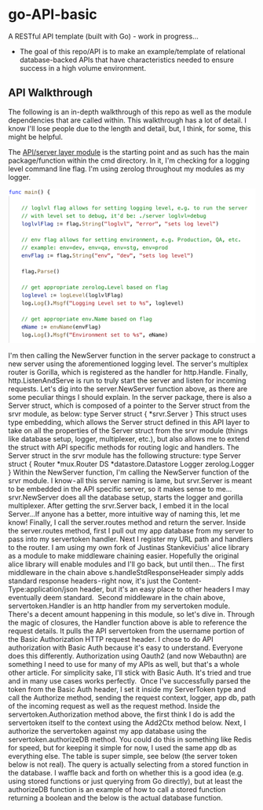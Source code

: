 # go-API-basic

A RESTful API template (built with Go) - work in progress...

- The goal of this repo/API is to make an example/template of relational database-backed APIs that have characteristics needed to ensure success in a high volume environment.

## API Walkthrough

The following is an in-depth walkthrough of this repo as well as the module dependencies that are called within. This walkthrough has a lot of detail. I know I'll lose people due to the length and detail, but, I think, for some, this might be helpful.

The [API/server layer module](https://github.com/gilcrest/go-api-basic) is the starting point and as such has the main package/function within the cmd directory. In it, I'm checking for a logging level command line flag. I'm using zerolog throughout my modules as my logger.

![API Walkthrough Image 1](./image/walk1.png)

I'm then calling the NewServer function in the server package to construct a new server using the aforementioned logging level. The server's multiplex router is Gorilla, which is registered as the handler for http.Handle. Finally, http.ListenAndServe is run to truly start the server and listen for incoming requests.
Let's dig into the server.NewServer function above, as there are some peculiar things I should explain. In the server package, there is also a Server struct, which is composed of a pointer to the Server struct from the srvr module, as below:
type Server struct {
    *srvr.Server
}
This struct uses type embedding, which allows the Server struct defined in this API layer to take on all the properties of the Server struct from the srvr module (things like database setup, logger, multiplexer, etc.), but also allows me to extend the struct with API specific methods for routing logic and handlers. The Server struct in the srvr module has the following structure:
type Server struct {
    Router *mux.Router
    DS     *datastore.Datastore
    Logger zerolog.Logger
}
Within the NewServer function, I'm calling the NewServer function of the srvr module. I know - all this server naming is lame, but srvr.Server is meant to be embedded in the API specific server, so it makes sense to me… srvr.NewServer does all the database setup, starts the logger and gorilla multiplexer. After getting the srvr.Server back, I embed it in the local Server…If anyone has a better, more intuitive way of naming this, let me know!
Finally, I call the server.routes method and return the server.
Inside the server.routes method, first I pull out my app database from my server to pass into my servertoken handler.
Next I register my URL path and handlers to the router. I am using my own fork of Justinas Stankevičius' alice library as a module to make middleware chaining easier. Hopefully the original alice library will enable modules and I'll go back, but until then…
The first middleware in the chain above s.handleStdResponseHeader simply adds standard response headers - right now, it's just the Content-Type:application/json header, but it's an easy place to other headers I may eventually deem standard. 
Second middleware in the chain above, servertoken.Handler is an http handler from my servertoken module. There's a decent amount happening in this module, so let's dive in.
Through the magic of closures, the Handler function above is able to reference the request details. It pulls the API servertoken from the username portion of the Basic Authorization HTTP request header. I chose to do  API authorization with Basic Auth because it's easy to understand. Everyone does this differently. Authorization using Oauth2 (and now Webauthn) are something I need to use for many of my APIs as well, but that's a whole other article. For simplicity sake, I'll stick with Basic Auth. It's tried and true and in many use cases works perfectly. 
Once I've successfully parsed the token from the Basic Auth header, I set it inside my ServerToken type and call the Authorize method, sending the request context, logger, app db, path of the incoming request as well as the request method.
Inside the servertoken.Authorization method above, the first think I do is add the servertoken itself to the context using the Add2Ctx method below.
Next, I authorize the servertoken against my app database using the servertoken.authorizeDB method. You could do this in something like Redis for speed, but for keeping it simple for now, I used the same app db as everything else.
The table is super simple, see below (the server token below is not real).
The query is actually selecting from a stored function in the database. I waffle back and forth on whether this is a good idea (e.g. using stored functions or just querying from Go directly), but at least the authorizeDB function is an example of how to call a stored function returning a boolean and the below is the actual database function.